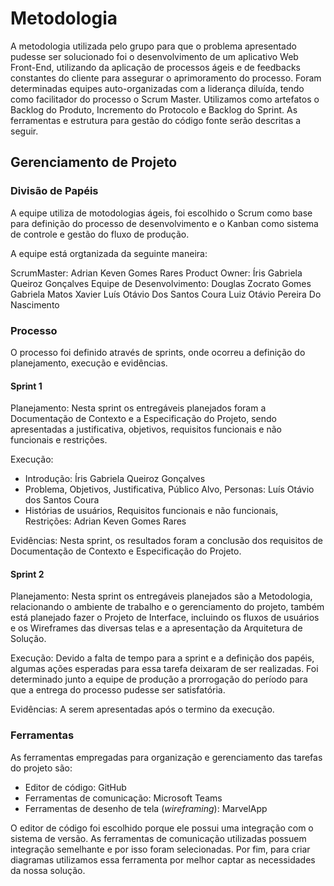 
# Metodologia

A metodologia utilizada pelo grupo para que o problema apresentado pudesse ser solucionado foi o desenvolvimento de um aplicativo Web Front-End, utilizando da aplicação de processos ágeis e de feedbacks constantes do cliente para assegurar o aprimoramento do processo. Foram determinadas equipes auto-organizadas com a liderança diluída, tendo como facilitador do processo o Scrum Master. Utilizamos como artefatos o Backlog do Produto, Incremento do Protocolo e Backlog do Sprint. As ferramentas e estrutura para gestão do código fonte serão descritas a seguir.

## Gerenciamento de Projeto

### Divisão de Papéis

A equipe utiliza de motodologias ágeis, foi escolhido o Scrum como base para definição do processo de desenvolvimento e o Kanban como sistema de controle e gestão do fluxo de produção.

A equipe está orgtanizada da seguinte maneira:

ScrumMaster: Adrian Keven Gomes Rares
Product Owner: Íris Gabriela Queiroz Gonçalves
Equipe de Desenvolvimento:
Douglas Zocrato Gomes
Gabriela Matos Xavier
Luís Otávio Dos Santos Coura
Luiz Otávio Pereira Do Nascimento

### Processo

O processo foi definido através de sprints, onde ocorreu a definição do planejamento, execução e evidências.

#### Sprint 1

Planejamento: Nesta sprint os entregáveis planejados foram a Documentação de Contexto e a Especificação do Projeto, sendo apresentadas a justificativa, objetivos, requisitos funcionais e não funcionais e restrições.

Execução: 
- Introdução: Íris Gabriela Queiroz Gonçalves
- Problema, Objetivos, Justificativa, Público Alvo, Personas: Luís Otávio dos Santos Coura
- Histórias de usuários, Requisitos funcionais e não funcionais, Restrições: Adrian Keven Gomes Rares

Evidências: Nesta sprint, os resultados foram a conclusão dos requisitos de Documentação de Contexto e Especificação do Projeto.

#### Sprint 2

Planejamento: Nesta sprint os entregáveis planejados são a Metodologia, relacionando o ambiente de trabalho e o gerenciamento do projeto, também está planejado fazer o Projeto de Interface, incluindo os fluxos de usuários e os Wireframes das diversas telas e a apresentação da Arquitetura de Solução.

Execução: Devido a falta de tempo para a sprint e a definição dos papéis, algumas ações esperadas para essa tarefa deixaram de ser realizadas. Foi determinado junto a equipe de produção a prorrogação do período para que a entrega do processo pudesse ser satisfatória. 

Evidências: A serem apresentadas após o termino da execução.
 
### Ferramentas

As ferramentas empregadas para organização e gerenciamento das tarefas do projeto são:

- Editor de código: GitHub
- Ferramentas de comunicação: Microsoft Teams
- Ferramentas de desenho de tela (_wireframing_): MarvelApp

O editor de código foi escolhido porque ele possui uma integração com o sistema de versão. As ferramentas de comunicação utilizadas possuem integração semelhante e por isso foram selecionadas. Por fim, para criar diagramas utilizamos essa ferramenta por melhor captar as necessidades da nossa solução.
